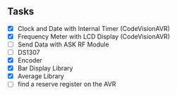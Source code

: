 ## Tasks
- [x] Clock and Date with Internal Timer (CodeVisionAVR)
- [x] Frequency Meter with LCD Display (CodeVisionAVR)
- [ ] Send Data with ASK RF Module
- [ ] DS1307
- [x] Encoder
- [x] Bar Display Library
- [x] Average Library
- [ ] find a reserve register on the AVR
